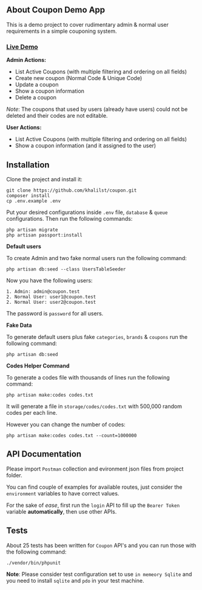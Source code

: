 
## About Coupon Demo App

This is a demo project to cover rudimentary admin & normal user requirements in a simple couponing system.

### [Live Demo](https://demo.softek.ir)

**Admin Actions:**
* List Active Coupons (with multiple filtering and ordering on all fields)
* Create new coupon (Normal Code & Unique Code)
* Update a coupon
* Show a coupon information
* Delete a coupon

*Note*: The coupons that used by users (already have users) could not be deleted and their codes are not editable.

**User Actions:**
* List Active Coupons (with multiple filtering and ordering on all fields)
* Show a coupon information (and it assigned to the user)

## Installation

Clone the project and install it:
```
git clone https://github.com/khalilst/coupon.git
composer install
cp .env.example .env
````

Put your desired configurations inside `.env` file, `database` & `queue` configurations.
Then run the following commands:
```
php artisan migrate
php artisan passport:install
```


**Default users**

To create Admin and two fake normal users run the following command:
```
php artisan db:seed --class UsersTableSeeder
```


Now you have the following users:
```
1. Admin: admin@coupon.test
2. Normal User: user1@coupon.test
2. Normal User: user2@coupon.test
```
The password is `password` for all users.


**Fake Data**

To generate default users plus fake `categories`, `brands` & `coupons` run the following command:
```
php artisan db:seed
```


**Codes Helper Command**

To generate a codes file with thousands of lines run the following command:
```
php artisan make:codes codes.txt
```
It will generate a file in `storage/codes/codes.txt` with 500,000 random codes per each line.

However you can change the number of codes:
```
php artisan make:codes codes.txt --count=1000000
```


## API Documentation
Please import `Postman` collection and evironment json files from project folder.

You can find couple of examples for available routes, just consider the `environment` variables to have correct values.

For the sake of *ease*, first run the `login` API to fill up the `Bearer Token` variable **automatically**, then use other APIs.

## Tests

About 25 tests has been written for `Coupon` API's and you can run those with the following command:

```
./vendor/bin/phpunit
```

**Note**: Please consider test configuration set to use `in memeory Sqlite` and you need to install `sqlite` and `pdo` in your test machine.